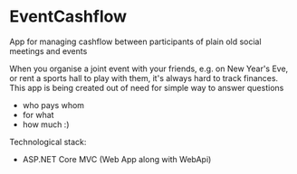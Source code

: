 # EventCashflow
App for managing cashflow between participants of plain old social meetings and events

When you organise a joint event with your friends, e.g. on New Year's Eve, or rent a sports hall to play with them,
it's always hard to track finances. This app is being created out of need for simple way to answer questions

- who pays whom
- for what
- how much :)

Technological stack:

- ASP.NET Core MVC (Web App along with WebApi)
